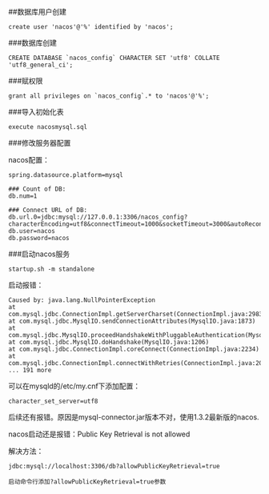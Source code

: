 ##数据库用户创建

	create user 'nacos'@'%' identified by 'nacos';



###数据库创建

	CREATE DATABASE `nacos_config` CHARACTER SET 'utf8' COLLATE 'utf8_general_ci';

###赋权限
	
	grant all privileges on `nacos_config`.* to 'nacos'@'%';

###导入初始化表

	execute nacosmysql.sql

###修改服务器配置

nacos配置：

	spring.datasource.platform=mysql

	### Count of DB:
	db.num=1
	
	### Connect URL of DB:
	db.url.0=jdbc:mysql://127.0.0.1:3306/nacos_config?characterEncoding=utf8&connectTimeout=1000&socketTimeout=3000&autoReconnect=true&useUnicode=true&useSSL=false&serverTimezone=UTC
	db.user=nacos
	db.password=nacos


###启动nacos服务

	startup.sh -m standalone

启动报错：
	
	Caused by: java.lang.NullPointerException
	at com.mysql.jdbc.ConnectionImpl.getServerCharset(ConnectionImpl.java:2983)
	at com.mysql.jdbc.MysqlIO.sendConnectionAttributes(MysqlIO.java:1873)
	at com.mysql.jdbc.MysqlIO.proceedHandshakeWithPluggableAuthentication(MysqlIO.java:1802)
	at com.mysql.jdbc.MysqlIO.doHandshake(MysqlIO.java:1206)
	at com.mysql.jdbc.ConnectionImpl.coreConnect(ConnectionImpl.java:2234)
	at com.mysql.jdbc.ConnectionImpl.connectWithRetries(ConnectionImpl.java:2085)
	... 191 more
可以在mysqld的/etc/my.cnf下添加配置：
	
	character_set_server=utf8


后续还有报错。原因是mysql-connector.jar版本不对，使用1.3.2最新版的nacos.

nacos启动还是报错：Public Key Retrieval is not allowed

解决方法：

	jdbc:mysql://localhost:3306/db?allowPublicKeyRetrieval=true

	启动命令行添加?allowPublicKeyRetrieval=true参数
	